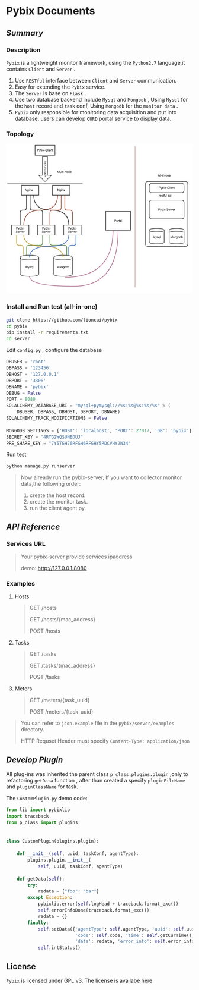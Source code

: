 # Pybix Documents

## *Summary*

### Description

`Pybix` is a lightweight monitor framework, using the `Python2.7` language,it contains  `Client` and  `Server` .

1. Use `RESTful` interface between `Client` and `Server` communication.
2. Easy for extending the `Pybix` service.
3. The `Server` is base on `Flask` .
4. Use two database backend include `Mysql` and `Mongodb` , Using `Mysql` for the `host` record and `task` conf, Using `Mongodb` for the `monitor data` .
5. `Pybix` only responsible for monitoring data acquisition and put into database, users can develop `CURD` portal service to display data.

### Topology

![Alt text](./Topology.jpg)

### Install and Run test (all-in-one)

```bash
git clone https://github.com/lioncui/pybix
cd pybix
pip install -r requirements.txt
cd server
```

Edit `config.py` , configure the database

```python
DBUSER = 'root'
DBPASS = '123456'
DBHOST = '127.0.0.1'
DBPORT = '3306'
DBNAME = 'pybix'
DEBUG = False
PORT = 8080
SQLALCHEMY_DATABASE_URI = "mysql+pymysql://%s:%s@%s:%s/%s" % (
    DBUSER, DBPASS, DBHOST, DBPORT, DBNAME)
SQLALCHEMY_TRACK_MODIFICATIONS = False

MONGODB_SETTINGS = {'HOST': 'localhost', 'PORT': 27017, 'DB': 'pybix'}
SECRET_KEY = "4RTG2WQSUHEDUJ"
PRE_SHARE_KEY = "7Y5TGH76RFGH6RFGHY5RDCVHY2W34"
```

Run test

```bash
python manage.py runserver
```

> Now already run the pybix-server, If you want to collector monitor data,the following order:
>
> 1. create the host record.
> 2. create the monitor task.
> 3. run the client agent.py.

## *API Reference*

### Services URL

> Your pybix-server provide services ipaddress
>
> demo: http://127.0.0.1:8080

### Examples

1. Hosts

   > GET /hosts
   >
   > GET /hosts/{mac_address}
   >
   > POST /hosts

2. Tasks

   > GET /tasks
   >
   > GET /tasks/{mac_address}
   >
   > POST /tasks

3. Meters

   > GET /meters/{task_uuid}
   >
   > POST /meters/{task_uuid}

> You can refer to `json.example`  file in the `pybix/server/examples`  directory.
>
> HTTP Requset Header must specify `Content-Type: application/json` 

## *Develop Plugin*

All plug-ins was inherited the parent class `p_class.plugins.plugin` ,only to refactoring `getData` function , after than created a specify `pluginFileName` and `pluginClassName` for task.

The `CustomPlugin.py` demo code:

```python
from lib import pybixlib
import traceback
from p_class import plugins


class CustomPlugin(plugins.plugin):

    def __init__(self, uuid, taskConf, agentType):
        plugins.plugin.__init__(
            self, uuid, taskConf, agentType)

    def getData(self):
        try:
            redata = {"foo": "bar"}
        except Exception:
            pybixlib.error(self.logHead + traceback.format_exc())
            self.errorInfoDone(traceback.format_exc())
            redata = {}
        finally:
            self.setData({'agentType': self.agentType, 'uuid': self.uuid,
                          'code': self.code, 'time': self.getCurTime(),
                          'data': redata, 'error_info': self.error_info})
            self.intStatus()

```

## License



`Pybix` is licensed under GPL v3. The license is availabe [here](https://github.com/lioncui/pybix/blob/master/LICENSE).
